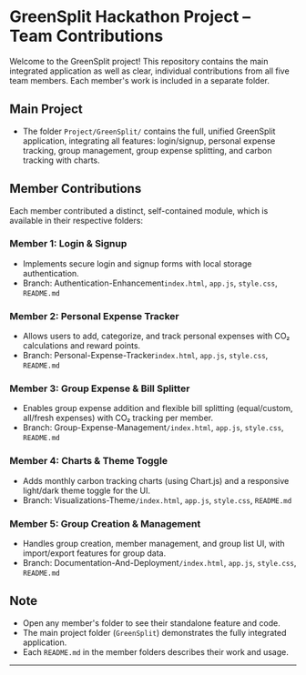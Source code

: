 # GreenSplit Hackathon Project – Team Contributions

Welcome to the GreenSplit project! This repository contains the main integrated application as well as clear, individual contributions from all five team members. Each member's work is included in a separate folder.

## Main Project
- The folder `Project/GreenSplit/` contains the full, unified GreenSplit application, integrating all features: login/signup, personal expense tracking, group management, group expense splitting, and carbon tracking with charts.

## Member Contributions
Each member contributed a distinct, self-contained module, which is available in their respective folders:

### Member 1: Login & Signup
- Implements secure login and signup forms with local storage authentication.
- Branch: Authentication-Enhancement`index.html`, `app.js`, `style.css`, `README.md`

### Member 2: Personal Expense Tracker
- Allows users to add, categorize, and track personal expenses with CO₂ calculations and reward points.
- Branch: Personal-Expense-Tracker`index.html`, `app.js`, `style.css`, `README.md`

### Member 3: Group Expense & Bill Splitter
- Enables group expense addition and flexible bill splitting (equal/custom, all/fresh expenses) with CO₂ tracking per member.
- Branch: Group-Expense-Management`/index.html`, `app.js`, `style.css`, `README.md`

### Member 4: Charts & Theme Toggle
- Adds monthly carbon tracking charts (using Chart.js) and a responsive light/dark theme toggle for the UI.
- Branch: Visualizations-Theme`/index.html`, `app.js`, `style.css`, `README.md`

### Member 5: Group Creation & Management
- Handles group creation, member management, and group list UI, with import/export features for group data.
- Branch: Documentation-And-Deployment`/index.html`, `app.js`, `style.css`, `README.md`

## Note
- Open any member's folder to see their standalone feature and code.
- The main project folder (`GreenSplit`) demonstrates the fully integrated application.
- Each `README.md` in the member folders describes their work and usage.

---
